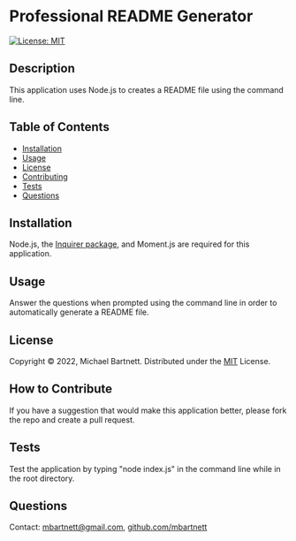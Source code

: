 # Professional README Generator
  
[![License: MIT](https://img.shields.io/badge/License-MIT-yellow.svg)](https://opensource.org/licenses/MIT)

## Description

This application uses Node.js to creates a README file using the command line.

## Table of Contents
- [Installation](#installation)
- [Usage](#usage)
- [License](#license)
- [Contributing](#contributing)
- [Tests](#tests)
- [Questions](#questions)

## Installation

Node.js, the [Inquirer package](https://www.npmjs.com/package/inquirer/v/8.2.4), and Moment.js are required for this application. 

## Usage

Answer the questions when prompted using the command line in order to automatically generate a README file. 

## License

Copyright © 2022, Michael Bartnett. Distributed under the [MIT](https://opensource.org/licenses/MIT) License.

## How to Contribute

If you have a suggestion that would make this application better, please fork the repo and create a pull request.

## Tests

Test the application by typing "node index.js" in the command line while in the root directory.

## Questions

Contact: mbartnett@gmail.com, [github.com/mbartnett](https://github.com/mbartnett)    
